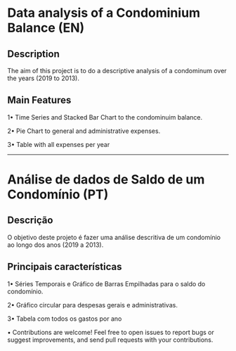 # Data analysis of a Condominium Balance (EN)

## Description
The aim of this project is to do a descriptive analysis of a condominum over the years (2019 to 2013).

## Main Features
1• Time Series and Stacked Bar Chart to the condominuim balance.

2• Pie Chart to general and administrative expenses.

3• Table with all expenses per year

___________________________________________________
# Análise de dados de Saldo de um Condomínio (PT)

## Descrição
O objetivo deste projeto é fazer uma análise descritiva de um condomínio ao longo dos anos (2019 a 2013).

## Principais características
1• Séries Temporais e Gráfico de Barras Empilhadas para o saldo do condomínio.

2• Gráfico circular para despesas gerais e administrativas.

3• Tabela com todos os gastos por ano

• Contributions are welcome! Feel free to open issues to report bugs or suggest improvements, and send pull requests with your contributions.
